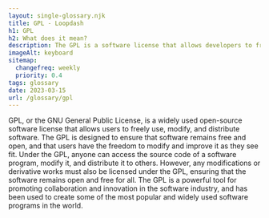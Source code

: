 ```yaml
--- 
layout: single-glossary.njk
title: GPL - Loopdash
h1: GPL
h2: What does it mean?
description: The GPL is a software license that allows developers to freely modify and distribute WordPress code, as long as they also release their modifications under the same license.
imageAlt: keyboard
sitemap:
  changefreq: weekly
  priority: 0.4
tags: glossary
date: 2023-03-15
url: /glossary/gpl
---
```


GPL, or the GNU General Public License, is a widely used open-source software license that allows users to freely use, modify, and distribute software. The GPL is designed to ensure that software remains free and open, and that users have the freedom to modify and improve it as they see fit. Under the GPL, anyone can access the source code of a software program, modify it, and distribute it to others. However, any modifications or derivative works must also be licensed under the GPL, ensuring that the software remains open and free for all. The GPL is a powerful tool for promoting collaboration and innovation in the software industry, and has been used to create some of the most popular and widely used software programs in the world.
